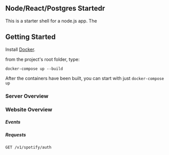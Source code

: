## Node/React/Postgres Startedr

This is a starter shell for a node.js app.  The 

## Getting Started

Install [Docker](https://www.docker.com/get-started).

from the project's root folder, type:

`docker-compose up --build`

After the containers have been built, you can start with just `docker-compose up`


### Server Overview


### Website Overview


##### Events





##### Requests

```http
GET /v1/spotify/auth
```

